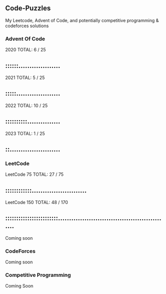 ## Code-Puzzles
My Leetcode, Advent of Code, and potentially competitive programming & codeforces solutions

### Advent Of Code
2020 
TOTAL: 6 / 25
## ::::::...................

2021
TOTAL: 5 / 25
## :::::....................

2022
TOTAL: 10 / 25
## ::::::::::...............

2023
TOTAL: 1 / 25
## ::.......................

### LeetCode

LeetCode 75
TOTAL: 27 / 75
## ::::::::::::.........................

LeetCode 150
TOTAL: 48 / 170
## ::::::::::::::::::::::::...................................................

Coming soon

### CodeForces

Coming soon

### Competitive Programming

Coming Soon
